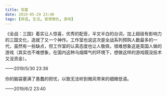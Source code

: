 ```yaml
---
title: 惊喜
date: 2019-05-29 23:40
tags: [碎语, 生活, 爱恨情仇, 游戏]
---
```


《全战：三国》着实让人惊喜，优秀的配音，半文半白的台词，加上超级有影响力的三国文化，造就了又一个神作。工作室也说这次是全战系列预购人数最多的一代，虽然有一些缺点，但工作室的认真态度也让人敬佩，很难想象这是英国人做的游戏（其实也不难想象，在国内这种乌烟瘴气的环境下，想做这样的游戏既没技术又没资金）。

——2019/5/30 23:36

你的脑袋塞满了愚蠢的担忧，以致无法听到微风带来的细微低语。

——2019/6/2 23:40

